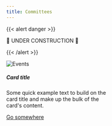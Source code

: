 ```yaml
---
title: Committees
---
```

<!-- ================================================== -->
<!-- Remove this section once the once the page is done -->
<!-- ================================================== -->
{{< alert danger >}}

:construction: UNDER CONSTRUCTION :construction:

{{< /alert >}}
<!-- ================================================== -->


<div class="card" style="width: 18rem;">
  <img class="card-img-top" alt="Events">
  <div class="card-body">
    <h5 class="card-title">Card title</h5>
    <p class="card-text">Some quick example text to build on the card title and make up the bulk of the card's content.</p>
    <a href="#" class="btn btn-primary">Go somewhere</a>
  </div>
</div>